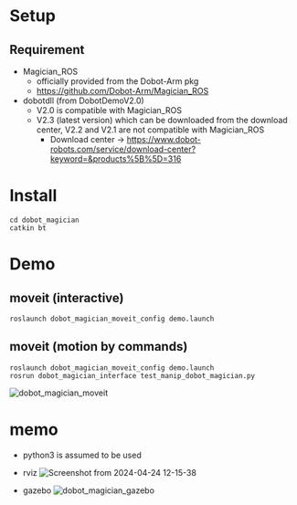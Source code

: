 # Setup
## Requirement
- Magician_ROS
  - officially provided from the Dobot-Arm pkg
  - https://github.com/Dobot-Arm/Magician_ROS
- dobotdll (from DobotDemoV2.0)
  - V2.0 is compatible with Magician_ROS
  - V2.3 (latest version) which can be downloaded from the download center, V2.2 and V2.1 are not compatible with Magician_ROS
    - Download center -> https://www.dobot-robots.com/service/download-center?keyword=&products%5B%5D=316

# Install
```
cd dobot_magician
catkin bt
```

# Demo
## moveit (interactive)
```
roslaunch dobot_magician_moveit_config demo.launch
```

## moveit (motion by commands)
```
roslaunch dobot_magician_moveit_config demo.launch
rosrun dobot_magician_interface test_manip_dobot_magician.py
```
![dobot_magician_moveit](https://github.com/asanolab/robot_control/assets/6872136/681fda1f-63ea-4560-aeaf-431f8169971f)


# memo
- python3 is assumed to be used

- rviz
![Screenshot from 2024-04-24 12-15-38](https://github.com/asanolab/robot_control/assets/6872136/55eaee9e-4a92-48e4-8b6f-8c7cceed6b15)

- gazebo
![dobot_magician_gazebo](https://github.com/asanolab/robot_control/assets/6872136/aaff7d08-e705-4bf9-9fa3-c4e091bab148)
